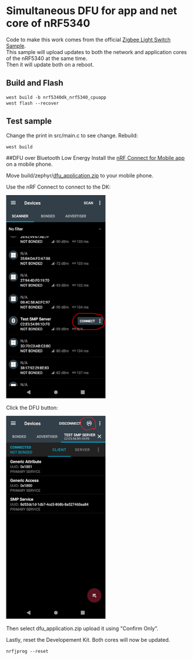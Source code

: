 # Simultaneous DFU for app and net core of nRF5340
Code to make this work comes from the official [Zigbee Light Switch Sample](https://developer.nordicsemi.com/nRF_Connect_SDK/doc/2.1.0/nrf/samples/zigbee/light_switch/README.html).  
This sample will upload updates to both the network and application cores of the nRF5340 at the same time.  
Then it will update both on a reboot.

## Build and Flash

```
west build -b nrf5340dk_nrf5340_cpuapp
west flash --recover
```

## Test sample 
Change the print in src/main.c to see change.
Rebuild:
```
west build
```

##DFU over Bluetooth Low Energy
Install the [nRF Connect for Mobile app](https://www.nordicsemi.com/Products/Development-tools/nrf-connect-for-mobile) on a mobile phone.

Move build/zephyr/[dfu\_application.zip](https://developer.nordicsemi.com/nRF_Connect_SDK/doc/2.1.0/nrf/app_build_system.html#output-build-files) to your mobile phone.

Use the nRF Connect to connect to the DK:

![App Connect](../../../.images/nrf_connect_app_connect.png)

Click the DFU button:

![App DFU](../../../.images/nrf_connect_app_dfu.png)

Then select dfu\_application.zip upload it using "Confirm Only".

Lastly, reset the Developement Kit. Both cores will now be updated.
```
nrfjprog --reset
```
